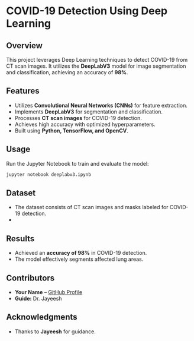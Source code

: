 
# COVID-19 Detection Using Deep Learning

## Overview
This project leverages Deep Learning techniques to detect COVID-19 from CT scan images. It utilizes the **DeepLabV3** model for image segmentation and classification, achieving an accuracy of **98%**.

## Features
- Utilizes **Convolutional Neural Networks (CNNs)** for feature extraction.
- Implements **DeepLabV3** for segmentation and classification.
- Processes **CT scan images** for COVID-19 detection.
- Achieves high accuracy with optimized hyperparameters.
- Built using **Python, TensorFlow, and OpenCV**.

## Usage
Run the Jupyter Notebook to train and evaluate the model:
```bash
jupyter notebook deeplabv3.ipynb
```

## Dataset
- The dataset consists of CT scan images and masks labeled for COVID-19 detection.
- 

## Results
- Achieved an **accuracy of 98%** in COVID-19 detection.
- The model effectively segments affected lung areas.

## Contributors
- **Your Name** – [GitHub Profile](https://github.com/bssakethreddy)
- **Guide:** Dr. Jayeesh

## Acknowledgments
- Thanks to **Jayeesh** for guidance.
  

